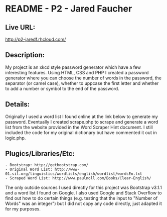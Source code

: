 # README - P2 - Jared Faucher

## Live URL:

http://p2-jaredf.rhcloud.com/

## Description:

My project is an xkcd style password generator which have a few interesting features.  Using HTML, CSS and PHP I created a password generator where you can choose the number of words in the password, the separator (or camel case), whether to uppcase the first letter and whether to add a number or symbol to the end of the password.

## Details:

Originally I used a word list I found online at the link below to generate my password.  Eventually I created scrape.php to scrape and generate a word list from the website provided in the Word Scraper Hint document.  I still included the code for my original dictionary but have commented it out in logic.php.

## Plugics/Libraries/Etc:

	- Bootstrap: http://getbootstrap.com/
	- Original Word List: http://www-01.sil.org/linguistics/wordlists/english/wordlist/wordsEn.txt
	- Scraped Word List: http://www.paulnoll.com/Books/Clear-English/

The only outside sources I used directly for this project was Bootstrap v3.1.1 and a word list I found on Google.  I also used Google and Stack Overflow to find out how to do certain things (e.g. testing that the input to "Number of Words" was an integer") but I did not copy any code directly, just adapted it for my purposes.